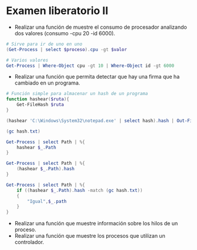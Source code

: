 # Examen liberatorio II

- Realizar una función de muestre el consumo de procesador analizando dos valores (consumo -cpu 20 -id 6000).

```PowerShell
# Sirve para ir de uno en uno
(Get-Process | select $proceso).cpu -gt $valor

# Varios valores
Get-Process | Where-Object cpu -gt 10 | Where-Object id -gt 6000
```



- Realizar una función que permita detectar que hay una firma que ha cambiado en un programa.
```PowerShell
# Función simple para almacenar un hash de un programa
function hashear($ruta){
    Get-FileHash $ruta
}

(hashear 'C:\Windows\System32\notepad.exe' | select hash).hash | Out-File hash.txt

(gc hash.txt)

Get-Process | select Path | %{
    hashear $_.Path
}

Get-Process | select Path | %{
    (hashear $_.Path).hash
}

Get-Process | select Path | %{
    if ((hashear $_.Path).hash -match (gc hash.txt))
    {
        "Igual",$_.path
    }
}
```
- Realizar una función que muestre información sobre los hilos de un proceso.
- Realizar una función que muestre los procesos que utilizan un controlador.
